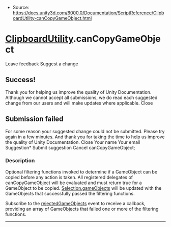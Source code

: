* Source: https://docs.unity3d.com/6000.0/Documentation/ScriptReference/ClipboardUtility-canCopyGameObject.html

#  [ClipboardUtility](https://docs.unity3d.com/6000.0/Documentation/ScriptReference/ClipboardUtility.html).canCopyGameObject
Leave feedback
Suggest a change
## Success!
Thank you for helping us improve the quality of Unity Documentation. Although we cannot accept all submissions, we do read each suggested change from our users and will make updates where applicable.
Close
## Submission failed
For some reason your suggested change could not be submitted. Please <a>try again</a> in a few minutes. And thank you for taking the time to help us improve the quality of Unity Documentation.
Close
Your name Your email Suggestion* Submit suggestion
Cancel
canCopyGameObject; 
### Description
Optional filtering functions invoked to determine if a GameObject can be copied before any action is taken.
All registered delegates of canCopyGameObject will be evaluated and must return true for a GameObject to be copied. [Selection.gameObjects](https://docs.unity3d.com/6000.0/Documentation/ScriptReference/Selection-gameObjects.html) will be updated with the GameObjects that successfully passed the filtering functions.  
  
Subscribe to the [rejectedGameObjects](https://docs.unity3d.com/6000.0/Documentation/ScriptReference/ClipboardUtility-rejectedGameObjects.html) event to receive a callback, providing an array of GameObjects that failed one or more of the filtering functions.
* * *
